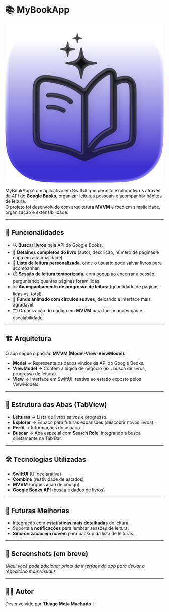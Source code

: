 # 📚 MyBookApp

<p align="center">
  <img src="https://github.com/Thiagomotathi/MyBook-App/blob/main/MyBook%20App/Assets.xcassets/AppIcon.appiconset/Icon-iOS-Default-1024x1024@1x.png?raw=true"/>
</p>

MyBookApp é um aplicativo em SwiftUI que permite explorar livros através da API do **Google Books**, organizar leituras pessoais e acompanhar hábitos de leitura.  
O projeto foi desenvolvido com arquitetura **MVVM** e foco em simplicidade, organização e extensibilidade.


---

## 🚀 Funcionalidades

- 🔍 **Buscar livros** pela API do Google Books.  
- 📖 **Detalhes completos do livro** (autor, descrição, número de páginas e capa em alta qualidade).  
- 📝 **Lista de leitura personalizada**, onde o usuário pode salvar livros para acompanhar.  
- ⏱️ **Sessão de leitura temporizada**, com popup ao encerrar a sessão perguntando quantas páginas foram lidas.  
- 📊 **Acompanhamento de progresso de leitura** (quantidade de páginas lidas vs. total).  
- 🎨 **Fundo animado com círculos suaves**, deixando a interface mais agradável.  
- 🗂️ Organização do código em **MVVM** para fácil manutenção e escalabilidade.

---

## 🏗️ Arquitetura

O app segue o padrão **MVVM (Model-View-ViewModel)**:

- **Model** → Representa os dados vindos da API do Google Books.  
- **ViewModel** → Contém a lógica de negócio (ex.: busca de livros, progresso de leitura).  
- **View** → Interface em SwiftUI, reativa ao estado exposto pelos ViewModels.  

---

## 📱 Estrutura das Abas (TabView)

- **Leituras** → Lista de livros salvos e progresso.  
- **Explorar** → Espaço para futuras expansões (descobrir novos livros).  
- **Perfil** → Informações do usuário.  
- **Buscar** → Aba especial com **Search Role**, integrando a busca diretamente na Tab Bar.  

---

## 🛠️ Tecnologias Utilizadas

- **SwiftUI** (UI declarativa)  
- **Combine** (reatividade de estados)  
- **MVVM** (organização de código)  
- **Google Books API** (busca e dados de livros)  

---

## 🎯 Futuras Melhorias

- Integração com **estatísticas mais detalhadas** de leitura.  
- Suporte a **notificações** para lembrar sessões de leitura.  
- **Sincronização em nuvem** para backup da lista de leituras.  

---

## 📸 Screenshots (em breve)

*(Aqui você pode adicionar prints da interface do app para deixar o repositório mais visual.)*

---

## 👨‍💻 Autor

Desenvolvido por **Thiago Mota Machado** ✨  
